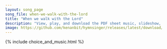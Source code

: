 ```yaml
---
layout: song_page
song_file: when-we-walk-with-the-lord
title: "When we walk with the Lord"
description: "View, play, and download the PDF sheet music, slideshow, and audio. Lyrics: When we walk with the Lord in the light of his word, what a glory he sheds on our way! While we do his good will, he abides with us still, and with al... english christian 4part chords"
image: https://github.com/kenanbit/hymnsinger/releases/latest/download/when-we-walk-with-the-lord-trad.png
---
```


{% include choice_and_music.html %}